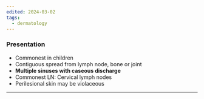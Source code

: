 ```yaml
---
edited: 2024-03-02
tags:
  - dermatology
---
```

### Presentation
- Commonest in children
- Contiguous spread from lymph node, bone or joint
- **Multiple sinuses with caseous discharge**
- Commonest LN: Cervical lymph nodes
- Perilesional skin may be violaceous 

---
